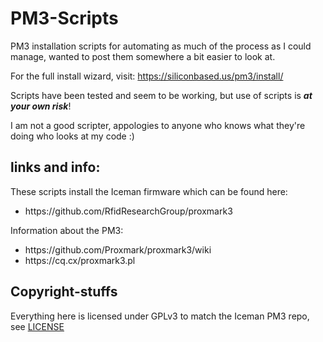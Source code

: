 # PM3-Scripts
PM3 installation scripts for automating as much of the process as I could manage, wanted to post them somewhere a bit easier to look at.

For the full install wizard, visit: https://siliconbased.us/pm3/install/

Scripts have been tested and seem to be working, but use of scripts is ***at your own risk***!

I am not a good scripter, appologies to anyone who knows what they're doing who looks at my code :)

## links and info:

These scripts install the Iceman firmware which can be found here:
<ul>
  <li>https://github.com/RfidResearchGroup/proxmark3</li>
</ul>


Information about the PM3:<br>
<ul>
  <li>https://github.com/Proxmark/proxmark3/wiki</li>
  <li>https://cq.cx/proxmark3.pl</li>
</ul>


## Copyright-stuffs

Everything here is licensed under GPLv3 to match the Iceman PM3 repo, see [LICENSE](https://github.com/aoxhwjfoavdlhsvfpzha/PM3-Scripts/blob/main/LICENSE)
